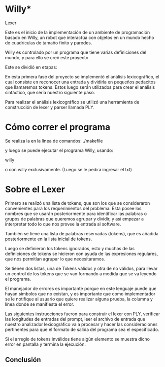 
# Willy*
Lexer

Este es el inicio de la implementación de un ambiente de programación basado en Willy, un robot que interactúa con objetos en un mundo hecho de cuadrículas de tamaño finito y paredes.

Willy es controlado por un programa que tiene varias definiciones del mundo, y para ello se creó este proyecto.

Este se dividió en etapas:

En esta primera fase del proyecto se implementó el análisis lexicográfico, el cual consiste en reconocer una entrada y dividirla en pequeños pedacitos que llamaremos tokens. Estos luego serán utilizados para crear el análisis sintáctico, que sería nuestro siguiente paso.

Para realizar el análisis lexicográfico se utilizó una herramienta de construcción de lexer y parser llamada PLY.   


# Cómo correr el programa

Se realiza la en la línea de comandos:
./makefile

y luego se puede ejecutar el programa Willy, usando:


willy <nombredearchivoexistente>
  
o con willy exclusivamente. (Luego se le pedira ingresar el txt)

# Sobre el Lexer

Primero se realizó una lista de tokens, que son los que se consideraron convenientes para los requerimientos del problema. Esta posee los nombres que se usarán posteriormente para identificar las palabras o grupos de palabras que queremos agrupar y dividir, y así empezar a interpretar todo lo que nos provee la entrada al software.

También se tiene una lista de palabras reservadas (tokens), que es añadida posteriormente en la lista inicial de tokens.

Luego se definieron los tokens ignorados, esto y muchas de las definiciones de tokens se hicieron con ayuda de las expresiones regulares, que nos permitían agrupar lo que necesitaramos.

Se tienen dos listas, una de Tokens válidos y otra de no válidos, para llevar un control de los tokens que se van formando a medida que se va leyendo el programa.

El manejador de errores es importante porque en este lenguaje puede que hayan símbolos que no existan, y es importante que como implementador se le notifique al usuario que quiere realizar alguna prueba, la columna y línea donde se manifiesta el error.

Las siguientes instrucciones fueron para construir el lexer con PLY, verificar las longitudes de entradas del prompt, leer el archivo de entrada que nuestro analizador lexicográfico va a procesar y hacer las consideraciones pertinentes para que el formato de salida del programa sea el especificado.

Si el arreglo de tokens inválidos tiene algún elemento se muestra dicho error en pantalla y termina la ejecución.

## Conclusión
